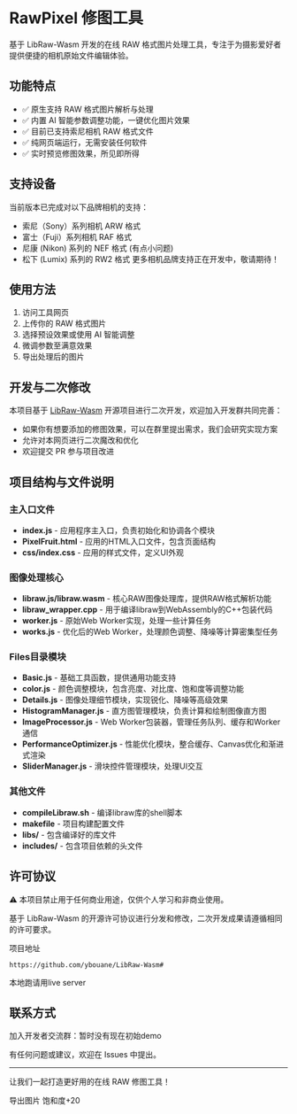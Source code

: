 # RawPixel 修图工具

基于 LibRaw-Wasm 开发的在线 RAW 格式图片处理工具，专注于为摄影爱好者提供便捷的相机原始文件编辑体验。

## 功能特点

- ✅ 原生支持 RAW 格式图片解析与处理
- ✅ 内置 AI 智能参数调整功能，一键优化图片效果
- ✅ 目前已支持索尼相机 RAW 格式文件
- ✅ 纯网页端运行，无需安装任何软件
- ✅ 实时预览修图效果，所见即所得

## 支持设备

当前版本已完成对以下品牌相机的支持：

- 索尼（Sony）系列相机 ARW 格式
- 富士（Fuji）系列相机 RAF 格式
- 尼康 (Nikon) 系列的 NEF 格式 (有点小问题)
- 松下 (Lumix) 系列的 RW2 格式 
更多相机品牌支持正在开发中，敬请期待！

## 使用方法

1. 访问工具网页
2. 上传你的 RAW 格式图片
3. 选择预设效果或使用 AI 智能调整
4. 微调参数至满意效果
5. 导出处理后的图片

## 开发与二次修改

本项目基于 [LibRaw-Wasm](https://github.com/ybouane/LibRaw-Wasm) 开源项目进行二次开发，欢迎加入开发群共同完善：

- 如果你有想要添加的修图效果，可以在群里提出需求，我们会研究实现方案
- 允许对本网页进行二次魔改和优化
- 欢迎提交 PR 参与项目改进

## 项目结构与文件说明

### 主入口文件
- **index.js** - 应用程序主入口，负责初始化和协调各个模块
- **PixelFruit.html** - 应用的HTML入口文件，包含页面结构
- **css/index.css** - 应用的样式文件，定义UI外观

### 图像处理核心
- **libraw.js/libraw.wasm** - 核心RAW图像处理库，提供RAW格式解析功能
- **libraw_wrapper.cpp** - 用于编译libraw到WebAssembly的C++包装代码
- **worker.js** - 原始Web Worker实现，处理一些计算任务
- **works.js** - 优化后的Web Worker，处理颜色调整、降噪等计算密集型任务

### Files目录模块
- **Basic.js** - 基础工具函数，提供通用功能支持
- **color.js** - 颜色调整模块，包含亮度、对比度、饱和度等调整功能
- **Details.js** - 图像处理细节模块，实现锐化、降噪等高级效果
- **HistogramManager.js** - 直方图管理模块，负责计算和绘制图像直方图
- **ImageProcessor.js** - Web Worker包装器，管理任务队列、缓存和Worker通信
- **PerformanceOptimizer.js** - 性能优化模块，整合缓存、Canvas优化和渐进式渲染
- **SliderManager.js** - 滑块控件管理模块，处理UI交互

### 其他文件
- **compileLibraw.sh** - 编译libraw库的shell脚本
- **makefile** - 项目构建配置文件
- **libs/** - 包含编译好的库文件
- **includes/** - 包含项目依赖的头文件

## 许可协议

⚠️ 本项目禁止用于任何商业用途，仅供个人学习和非商业使用。

基于 LibRaw-Wasm 的开源许可协议进行分发和修改，二次开发成果请遵循相同的许可要求。

项目地址

```
https://github.com/ybouane/LibRaw-Wasm#
```

本地跑请用live server

## 联系方式

加入开发者交流群：暂时没有现在初始demo

有任何问题或建议，欢迎在 Issues 中提出。

------

让我们一起打造更好用的在线 RAW 修图工具！



导出图片 饱和度+20 